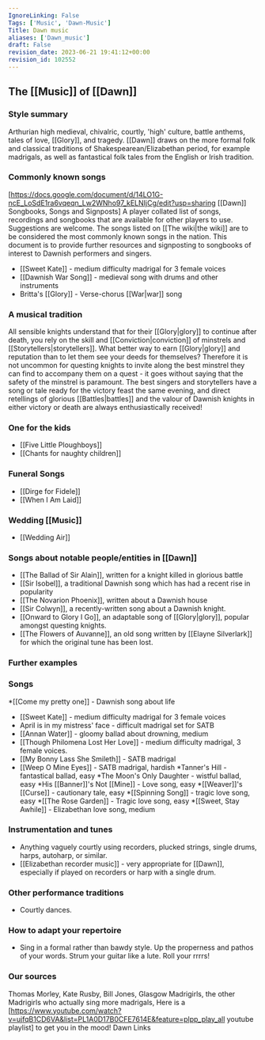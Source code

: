 ```yaml
---
IgnoreLinking: False
Tags: ['Music', 'Dawn-Music']
Title: Dawn music
aliases: ['Dawn_music']
draft: False
revision_date: 2023-06-21 19:41:12+00:00
revision_id: 102552
---
```


## The [[Music]] of [[Dawn]]
### Style summary
Arthurian high medieval, chivalric, courtly, 'high' culture, battle anthems, tales of love, [[Glory]], and tragedy. 
[[Dawn]] draws on the more formal folk and classical traditions of Shakespearean/Elizabethan period, for example madrigals, as well as fantastical folk tales from the English or Irish tradition.
### Commonly known songs
[https://docs.google.com/document/d/14LO1G-ncE_LoSdE1ra6vqeqn_Lw2WNho97_kELNIjCg/edit?usp=sharing [[Dawn]] Songbooks, Songs and Signposts] A player collated list of songs, recordings and songbooks that are available for other players to use. Suggestions are welcome. The songs listed on [[The wiki|the wiki]] are to be considered the most commonly known songs in the nation. This document is to provide further resources and signposting to songbooks of interest to Dawnish performers and singers.
* [[Sweet Kate]] - medium difficulty madrigal for 3 female voices 
* [[Dawnish War Song]] - medieval song with drums and other instruments
* Britta's [[Glory]] - Verse-chorus [[War|war]] song
### A musical tradition
All sensible knights understand that for their [[Glory|glory]] to continue after death, you rely on the skill and [[Conviction|conviction]] of minstrels and [[Storytellers|storytellers]]. What better way to earn [[Glory|glory]] and reputation than to let them see your deeds for themselves? Therefore it is not uncommon for questing knights to invite along the best minstrel they can find to accompany them on a quest - it goes without saying that the safety of the minstrel is paramount. The best singers and storytellers have a song or tale ready for the victory feast the same evening, and direct retellings of glorious [[Battles|battles]] and the valour of Dawnish knights in either victory or death are always enthusiastically received!
### One for the kids
* [[Five Little Ploughboys]]
* [[Chants for naughty children]]
### Funeral Songs
* [[Dirge for Fidele]]
* [[When I Am Laid]]
### Wedding [[Music]]
* [[Wedding Air]]
### Songs about notable people/entities in [[Dawn]]
* [[The Ballad of Sir Alain]], written for a knight killed in glorious battle
* [[Sir Isobel]], a traditional Dawnish song which has had a recent rise in popularity
* [[The Novarion Phoenix]], written about a Dawnish house
* [[Sir Colwyn]], a recently-written song about a Dawnish knight.
* [[Onward to Glory I Go]], an adaptable song of [[Glory|glory]], popular amongst questing knights.
* [[The Flowers of Auvanne]], an old song written by [[Elayne Silverlark]] for which the original tune has been lost.
### Further examples
### Songs
*[[Come my pretty one]] - Dawnish song about life
* [[Sweet Kate]] - medium difficulty madrigal for 3 female voices 
* April is in my mistress' face - difficult madrigal set for SATB
* [[Annan Water]] - gloomy ballad about drowning, medium
* [[Though Philomena Lost Her Love]] - medium difficulty madrigal, 3 female voices.
* [[My Bonny Lass She Smileth]] - SATB madrigal
* [[Weep O Mine Eyes]] - SATB madrigal, hardish
*Tanner's Hill - fantastical ballad, easy
*The Moon's Only Daughter - wistful ballad, easy
*His [[Banner]]'s Not [[Mine]] - Love song, easy
*[[Weaver]]'s [[Curse]] - cautionary tale, easy
*[[Spinning Song]] - tragic love song, easy
*[[The Rose Garden]] - Tragic love song, easy
*[[Sweet, Stay Awhile]] - Elizabethan love song, medium
### Instrumentation and tunes
* Anything vaguely courtly using recorders, plucked strings, single drums, harps, autoharp, or similar.
* [[Elizabethan recorder music]] - very appropriate for [[Dawn]], especially if played on recorders or harp with a single drum.
### Other performance traditions
* Courtly dances.
### How to adapt your repertoire
* Sing in a formal rather than bawdy style. Up the properness and pathos of your words. Strum your guitar like a lute. Roll your rrrrs!
### Our sources
Thomas Morley, Kate Rusby, Bill Jones, Glasgow Madrigirls, the other Madrigirls who actually sing more madrigals,
Here is a [https://www.youtube.com/watch?v=ujfqB1CD6VA&list=PL1A0D17B0CFE7614E&feature=plpp_play_all youtube playlist] to get you in the mood! 
Dawn Links